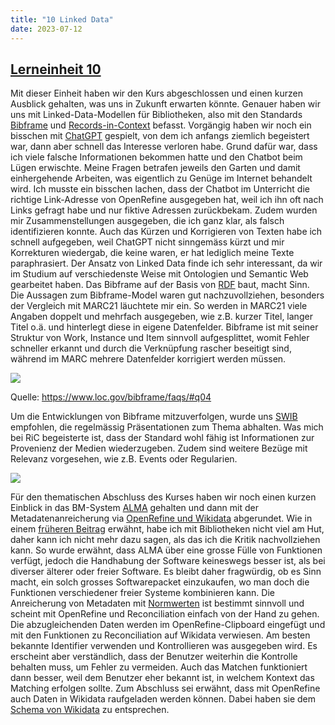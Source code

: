 ```yaml
---
title: "10 Linked Data"
date: 2023-07-12
---
```

## [Lerneinheit 10](https://pad.gwdg.de/_6j1KL1wS9O7PD09pYDGoA#)

Mit dieser Einheit haben wir den Kurs abgeschlossen und einen kurzen Ausblick gehalten, was uns in Zukunft erwarten könnte. Genauer haben wir uns mit Linked-Data-Modellen für Bibliotheken, also mit den Standards [Bibframe](https://format.gbv.de/bibframe) und [Records-in-Context](https://vsa-aas.ch/ressourcen/normen-und-standards/records-in-contexts/) befasst. Vorgängig haben wir noch ein bisschen mit [ChatGPT](https://openai.com/blog/chatgpt) gespielt, von dem ich anfangs ziemlich begeistert war, dann aber schnell das Interesse verloren habe. Grund dafür war, dass ich viele falsche Informationen bekommen hatte und den Chatbot beim Lügen erwischte. Meine Fragen betrafen jeweils den Garten und damit einhergehende Arbeiten, was eigentlich zu Genüge im Internet behandelt wird. Ich musste ein bisschen lachen, dass der Chatbot im Unterricht die richtige Link-Adresse von OpenRefine ausgegeben hat, weil ich ihn oft nach Links gefragt habe und nur fiktive Adressen zurückbekam. Zudem wurden mir Zusammenstellungen ausgegeben, die ich ganz klar, als falsch identifizieren konnte. Auch das Kürzen und Korrigieren von Texten habe ich schnell aufgegeben, weil ChatGPT nicht sinngemäss kürzt und mir Korrekturen wiedergab, die keine waren, er hat lediglich meine Texte paraphrasiert. Der Ansatz von Linked Data finde ich sehr interessant, da wir im Studium auf verschiedenste Weise mit Ontologien und Semantic Web gearbeitet haben. Das Bibframe auf der Basis von [RDF](https://de.wikipedia.org/wiki/Resource_Description_Framework) baut, macht Sinn. Die Aussagen zum Bibframe-Model waren gut nachzuvollziehen, besonders der Vergleich mit MARC21 läuchtete mir ein. So werden in MARC21 viele Angaben doppelt und mehrfach ausgegeben, wie z.B. kurzer Titel, langer Titel o.ä. und hinterlegt diese in eigene Datenfelder. Bibframe ist mit seiner Struktur von Work, Instance und Item sinnvoll aufgesplittet, womit Fehler schneller erkannt und durch die Verknüpfung rascher beseitigt sind, während im MARC mehrere Datenfelder korrigiert werden müssen.

![](https://www.loc.gov/bibframe/docs/images/bf2-model.jpg)

Quelle: https://www.loc.gov/bibframe/faqs/#q04

Um die Entwicklungen von Bibframe mitzuverfolgen, wurde uns [SWIB](https://swib.org/swib22/programme.html) empfohlen, die regelmässig Präsentationen zum Thema abhalten. Was mich bei RiC begeisterte ist, dass der Standard wohl fähig ist Informationen zur Provenienz der Medien wiederzugeben. Zudem sind weitere Bezüge mit Relevanz vorgesehen, wie z.B. Events oder Regularien. 

![](https://raw.githubusercontent.com/ICA-EGAD/RiC-O/master/diagrams/diagrams_v0-2/RiC-CM-overview/diagram_RiC-CM-overview-RiC-v0-2.jpg)

Für den thematischen Abschluss des Kurses haben wir noch einen kurzen Einblick in das BM-System [ALMA](https://exlibrisgroup.com/products/alma-library-services-platform/) gehalten und dann mit der Metadatenanreicherung via [OpenRefine und Wikidata](https://shkrms.github.io/lerntagebuch_bain/2023/07/11/tag3.html) abgerundet. Wie in einem [früheren Beitrag](https://shkrms.github.io/lerntagebuch_bain/2023/07/10/einfuehrung.html) erwähnt, habe ich mit Bibliotheken nicht viel am Hut, daher kann ich nicht mehr dazu sagen, als das ich die Kritik nachvollziehen kann. So wurde erwähnt, dass ALMA über eine grosse Fülle von Funktionen verfügt, jedoch die Handhabung der Software keineswegs besser ist, als bei diverser älterer oder freier Software. Es bleibt daher fragwürdig, ob es Sinn macht, ein solch grosses Softwarepacket einzukaufen, wo man doch die Funktionen verschiedener freier Systeme kombinieren kann. Die Anreicherung von Metadaten mit [Normwerten](https://gnd.network/Webs/gnd/DE/Home/home_node.html) ist bestimmt sinnvoll und scheint mit OpenRefine und Reconciliation einfach von der Hand zu gehen. Die abzugleichenden Daten werden im OpenRefine-Clipboard eingefügt und mit den Funktionen zu Reconciliation auf Wikidata verwiesen. Am besten bekannte Identifier verwenden und Kontrollieren was ausgegeben wird. Es erscheint aber verständlich, dass der Benutzer weiterhin die Kontrolle behalten muss, um Fehler zu vermeiden. Auch das Matchen funktioniert dann besser, weil dem Benutzer eher bekannt ist, in welchem Kontext das Matching erfolgen sollte. Zum Abschluss sei erwähnt, dass mit OpenRefine auch Daten in Wikidata raufgeladen werden können. Dabei haben sie dem [Schema von Wikidata](https://www.wikidata.org/wiki/Wikidata:Schemas) zu entsprechen.
